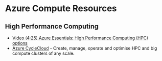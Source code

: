 # Azure Compute Resources

## High Performance Computing

* [Video (4:25) Azure Essentials: High Performance Computing (HPC) options](https://www.youtube.com/watch?v=rKURT32faJk)
* [Azure CycleCloud](https://azure.microsoft.com/en-au/features/azure-cyclecloud/) - Create, manage, operate and optimise HPC and big compute clusters of any scale.
